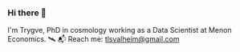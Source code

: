 ### Hi there 👋

<!--**trygvels/trygvels** is a ✨ _special_ ✨ repository because its `README.md` (this file) appears on your GitHub profile.-->


I'm Trygve, PhD in cosmology working as a Data Scientist at Menon Economics. :artificial_satellite:
:mailbox_with_mail: Reach me: [tlsvalheim@gmail.com](mailto:tlsvalheim@gmail.com)

<!--
Here are some ideas to get you started:

- 🔭 I’m currently working on ...
- 🌱 I’m currently learning ...
- 👯 I’m looking to collaborate on ...
- 🤔 I’m looking for help with ...
- 💬 Ask me about ...
- 📫 How to reach me: ...
- 😄 Pronouns: ...
- ⚡ Fun fact: ...
-->
